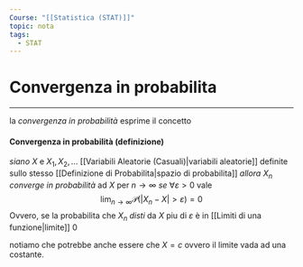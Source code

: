 ```yaml
---
Course: "[[Statistica (STAT)]]"
topic: nota
tags:
  - STAT
---
```

# Convergenza in probabilita
---
la _convergenza in probabilità_ esprime il concetto 

#### Convergenza in probabilità (definizione)
_siano_ $X$ e $X_{1},X_{2},\dots$ [[Variabili Aleatorie (Casuali)|variabili aleatorie]] definite sullo stesso [[Definizione di Probabilita|spazio di probabilita]] 
_allora_ $X_{n}$ _converge in probabilità_ ad $X$ per $n \to \infty$ 
_se_  $\forall  \varepsilon > 0$  vale $$\lim_{ n \to \infty } \mathcal{P}(|X_{n}-X| >\varepsilon )=0$$Ovvero, se la probabilita che $X_{n}$ _disti_ da $X$ piu di $\varepsilon$ è in [[Limiti di una funzione|limite]] $0$

notiamo che potrebbe anche essere che $X=c$ ovvero il limite vada ad una costante.


